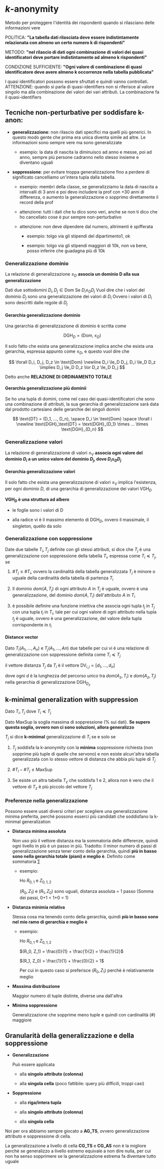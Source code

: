 # $k$-anonymity

Metodo per proteggere l'identità dei rispondenti quando si rilasciano delle informazioni vere

POLITICA: **"La tabella dati rilasciata deve essere indistintamente relazionata con almeno un certo numero k di rispondenti"**

METODO: **"nel rilascio di dati ogni combinazione di valori dei quasi identificatori deve portare indistintamente ad almeno k rispondenti"**

CONDIZIONE SUFFICIENTE: **"Ogni valore di combinazione di quasi identificatore deve avere almeno k occorrenze nella tabella pubblicata"**

I quasi identificatori possono essere sfruttati e quindi vanno controllati. ATTENZIONE: quando si parla di quasi-identifiers non si riferisce al valore singolo ma alla combinazione dei valori dei vari attributi. La combinazione fa il quasi-identifiers

## Tecniche non-perturbative per soddisfare k-anon:

- **generalizzazione**: non rilascio dati specifici ma quelli più generici. In questo modo gente che prima era unica diventa simile ad altre. Le informazioni sono sempre vere ma sono generalizzate
  
  - esempio: la data di nascita la diminuisco ad anno e messe, poi ad anno, sempre più persone cadranno nello stesso insieme e diventano uguali

- **soppressione**: per evitare troppa generalizzazione fino a perdere di significato cancelliamo un'intera tupla dalla tabella.
  
  - esempio: membri della classe, se generalizziamo la data di nascita a intervalli di 3 anni e poi devo includere la prof con +30 anni di differenza, o aumento la generalizzazione o sopprimo direttamente il record della prof
  
  - attenzione: tutti i dati che tu dico sono veri, anche se non ti dico che ho cancellato cose è pur sempre non-perturbativo
  
  - attenzione: non deve dipendere dal numero, altrimenti è spifferata
    
    - esempio: tolgo via gli stipendi del dipartimento1, ok
    
    - esempio: tolgo via gli stipendi maggiori di 10k, non va bene, posso inferire che guadagna più di 10k

### Generalizzazione dominio

La relazione di generalizzazione $\le_D$ **associa un dominio D alla sua generalizzazione**

Dati due sottodomini $D_i, D_j \in \text{Dom}$
Se $D_i \le_D D_j$
Vuol dire che i valori del dominio $D_j$ sono una generalizzazione dei valori di $D_i$
Ovvero i valori di $D_i$ sono descritti dalle regole di $D_j$

#### Gerarchia generalizzazione dominio

Una gerarchia di generalizzazione di dominio è scritta come

$$
\text{DGH}_D = (\text{Dom}, \le_D)
$$

Il solo fatto che esista una generalizzazione implica anche che esista una gerarchia, espressa appunto come $\le_D$, e questo vuol dire che

$$
\forall D_i, D_j, D_z \in \text{Dom} \newline
D_i \le_D D_j, D_i \le_D D_z \implies D_j \le_D D_z \lor D_z \le_D D_j
$$

Detto anche **RELAZIONE DI ORDINAMENTO TOTALE**

#### Gerarchia generalizzazione più dominii

Se ho una tupla di domini, come nel caso dei quasi-identificatori che sono una combinazione di attributi, la sua gerarchia di generalizzazione sarà data dal prodotto cartesiano delle gerarchie dei singoli domini

$$
\text{DT} = (D_1, ..., D_n), \space D_i \in \text{Dom} \space \forall i \newline
\text{DGH}_\text{DT} = \text{DGH}_{D_1} \times ... \times \text{DGH}_{D_n}
$$

### Generalizzazione valori

La relazione di generalizzazione di valori $\le_V$ **associa ogni valore del dominio $D_i$ a un unico valore del dominio $D_j$, dove $D_i \le_D D_j$**

#### Gerarchia generalizzazione valori

Il solo fatto che esista una generalizzazione di valori $\le_V$ implica l'esistenza, per ogni dominio $D$, di una gerarchia di generalizzazione dei valori $\text{VGH}_D$ 

**$\text{VGH}_D$ è una struttura ad albero**

- le foglie sono i valori di D

- alla radice vi è il massimo elemento di $\text{DGH}_D$, ovvero il massimale, il singleton, quello da solo

### Generalizzazione con soppressione

Date due tabelle $T_i, T_j$ definite con gli stessi attributi, si dice che $T_j$ è una generalizzazione con soppressione della tabella $T_i$, espressa come $T_i \preccurlyeq T_j$, se

1. $\# T_j \le \# T_i$, ovvero la cardinalità della tabella generalizzata $T_j$ è minore o uguale della cardinalità della tabella di partenza $T_i$

2. Il dominio $dom(A, T_j)$ di ogni attributo $A$ in $T_j$ è uguale, ovvero è una generalizzazione, del dominio $dom(A, T_i)$ dell'attributo $A$ in $T_i$

3. è possibile definire una funzione iniettiva che associa ogni tupla $t_j$ in $T_j$ con una tupla $t_i$ in $T_i$, tale per cui ogni valore di ogni attributo nella tupla $t_j$ è uguale, ovvero è una generalizzazione, del valore della tupla corrispondente in $t_i$

#### Distance vector

Dato $T_i(A_1, ..., A_n)$ e $T_j(A_1, ..., An)$ due tabelle per cui vi è una relazione di generalizzazione con soppressione definita come $T_i \preccurlyeq T_j$

il vettore distanza $T_j$ da $T_i$ è il vettore $\text{DV}_{i,j} = [d_1, ..., d_n]$

dove ogni $d$ è la lunghezza del percorso unico tra $dom(A_z, T_i)$ e $dom(A_z, T_j)$ nella gerarchia di generalizzazione $\text{DGH}_{D_z}$

## k-minimal generalization with suppression

Dato $T_i, T_j$ dove $T_i \preccurlyeq T_j$

Dato $\text{MaxSup}$ la soglia massima di soppressione (% sui dati). **Se supero questa soglia, ovvero non ci sono soluzioni, allora generalizzo**

$T_j$ si dice **k-minimal** generalizzazione di $T_i$ se e solo se

1. $T_j$ soddisfa la k-anonymity con la **minima** soppressione richiesta (non sopprime più tuple di quelle che servono) e non esiste alcun'altra tabella generalizzata con lo stesso vettore di distanza che abbia più tuple di $T_j$ 

2. $\# T_i - \# T_j \le \text{MaxSup}$

3. Se esiste un altra tabella $T_z$ che soddisfa 1 e 2,  allora non è vero che il vettore di $T_z$ è più piccolo del vettore $T_j$

### Preferenze nella generalizzazione

Possono essere usati diversi criteri per scegliere una generalizzazione minima preferita, perchè possono esserci più candidati che soddisfano la k-minimal generalization

- **Distanza minima assoluta**
  
  Non uso più il vettore distanza ma la sommatoria delle differenze, quindi ogni livello in più è un passo in più. Tradotto: il minor numero di passi di generalizzazione senza tener conto della gerarchia, quindi **più in basso sono nella gerarchia totale (piani) e meglio è**. Definito come sommatoria $\sum$
  
  - esempio:
    
    Ho $R_{0, 1}$ e $Z_{0,1,2}$
    
    $(R_0, Z_1)$ e $(R_1, Z_0)$ sono uguali, distanza assoluta = 1 passo (Somma dei passi, 0+1 = 1+0 = 1)

- **Distanza minimia relativa**
  
  Stessa cosa ma tenendo conto della gerarchia, quindi **più in basso sono nel mio ramo di gerarchia e meglio è**
  
  - esempio: 
    
    Ho $R_{0, 1}$ e $Z_{0,1,2}$
    
    $(R_0, Z_1) = \frac{0}{1} + \frac{1}{2} = \frac{1}{2}$
    
    $(R_1, Z_0) = \frac{1}{1} + \frac{0}{2} = 1$
    
    Per cui in questo caso si preferisce $(R_0, Z_1)$ perchè è relativamente meglio

- **Massima distribuzione**
  
  Maggior numero di tuple distinte, diverse una dall'altra

- **Minima soppressione**
  
  Generalizzazione che sopprime meno tuple e quindi con cardinalità (\#) maggiore

## Granularità della generalizzazione e della soppressione

- **Generalizzazione**
  
  Può essere applicata
  
  - alla **singolo attributo (colonna)**
  
  - alla **singola cella** (poco fattibile: query più difficili, troppi casi)

- **Soppressione**
  
  - alla **riga/intera tupla**
  
  - alla **singolo attributo (colonna)**
  
  - alla **singola cella**

Noi per ora abbiamo sempre giocato a **AG_TS**, ovvero generalizzazione attributo e soppressione di cella.

La generalizzazione a livello di cella **CG_TS** e **CG_AS** non è la migliore perchè se generalizzo a livello estremo equivale a non dire nulla, per cui non ha senso sopprimere se la generalizzazione estrema fa diventare tutto uguale
